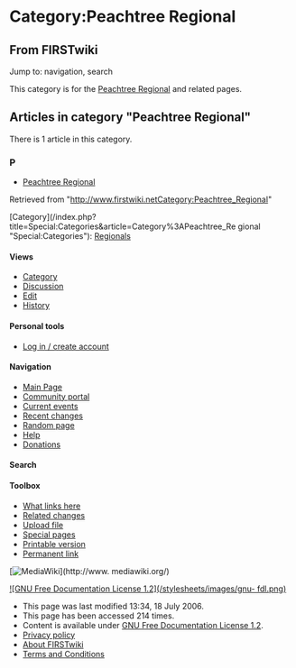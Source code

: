 # Category:Peachtree Regional

## From FIRSTwiki

Jump to: navigation, search

This category is for the [Peachtree Regional](Peachtree_Regional "Peachtree Regional") and related pages.

## Articles in category "Peachtree Regional"

There is 1 article in this category.

### P

- [Peachtree Regional](Peachtree_Regional "Peachtree Regional")

Retrieved from "<http://www.firstwiki.netCategory:Peachtree_Regional>"

[Category](/index.php?title=Special:Categories&article=Category%3APeachtree_Re
gional "Special:Categories"): [Regionals](Category:Regionals "Category:Regionals")

#### Views

- [Category](Category:Peachtree_Regional)
- [Discussion](/index.php?title=Category_talk:Peachtree_Regional&action=edit)
- [Edit](/index.php?title=Category:Peachtree_Regional&action=edit)
- [History](/index.php?title=Category:Peachtree_Regional&action=history)

#### Personal tools

- [Log in / create account](/index.php?title=Special:Userlogin&returnto=Category:Peachtree_Regional)

[](Main_Page "Main Page")

#### Navigation

- [Main Page](Main_Page)
- [Community portal](FIRSTwiki:Community_portal)
- [Current events](Current_events)
- [Recent changes](Special:Recentchanges)
- [Random page](Special:Random)
- [Help](Help:Contents)
- [Donations](FIRSTwiki:Site_support)

#### Search

#### Toolbox

- [What links here](Special:Whatlinkshere/Category:Peachtree_Regional)
- [Related changes](Special:Recentchangeslinked/Category:Peachtree_Regional)
- [Upload file](Special:Upload)
- [Special pages](Special:Specialpages)
- [Printable version](/index.php?title=Category:Peachtree_Regional&printable=yes)
- [Permanent link](/index.php?title=Category:Peachtree_Regional&oldid=49094)

[![MediaWiki](/skins/common/images/poweredby_mediawiki_88x31.png)](http://www.
mediawiki.org/)

[![GNU Free Documentation License 1.2](/stylesheets/images/gnu-
fdl.png)](http://www.gnu.org/copyleft/fdl.html)

- This page was last modified 13:34, 18 July 2006.
- This page has been accessed 214 times.
- Content is available under [GNU Free Documentation License 1.2](http://www.gnu.org/copyleft/fdl.html "http://www.gnu.org/copyleft/fdl.html").
- [Privacy policy](FIRSTwiki:Privacy_policy "FIRSTwiki:Privacy policy")
- [About FIRSTwiki](FIRSTwiki:About "FIRSTwiki:About")
- [Terms and Conditions](FIRSTwiki:Terms_and_conditions "FIRSTwiki:Terms and conditions")
